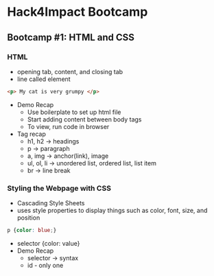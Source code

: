 # Hack4Impact Bootcamp

## Bootcamp #1: HTML and CSS
### HTML
- opening tab, content, and closing tab
- line called element
```html
<p> My cat is very grumpy </p>
```
- Demo Recap
    - Use boilerplate to set up html file
    - Start adding content between body tags
    - To view, run code in browser
- Tag recap
    - h1, h2 -> headings
    - p -> paragraph
    - a, img -> anchor(link), image
    - ul, ol, li -> unordered list, ordered list, list item
    - br -> line break
### Styling the Webpage with CSS
- Cascading Style Sheets
- uses style properties to display things such as color, font, size, and position
```css
p {color: blue;}
```
- selector {color: value}
- Demo Recap
    - selector -> syntax
    - id - only one